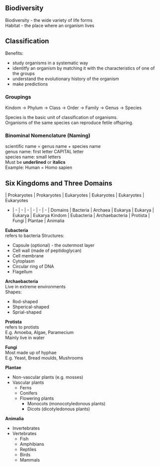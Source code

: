 ## Biodiversity
Biodiversity - the wide variety of life forms  
Habitat - the place where an organism lives 

## Classification
Benefits:
- study organisms in a systematic way
- identitfy an organism by matching it with the characteristics of one of the groups
- understand the evolutionary history of the organism
- make predictions

### Groupings 
Kindom -> Phylum -> Class -> Order -> Family -> Genus -> Species  

Species is the basic unit of classification of organisms.  
Organisms of the same species can reproduce fetile offspring.  

### Binominal Nomenclature (Naming)
scientific name = genus name + species name  
genus name: first letter CAPITAL letter  
species name: small letters  
Must be __underlined__ or __italics__  
Example: Human = Homo sapien

## Six Kingdoms and Three Domains
<empty/> | Prokaryotes | Prokaryotes | Eukaryotes | Eukaryotes | Eukaryotes | Eukaryotes
- | - | - | - | - | - | - |
Domains | Bacteria | Archaea | Eukarya | Eukarya | Eukarya | Eukarya
Kindom | Eubacteria | Archaebacteria | Protista | Fungi | Plantae | Animalia

**Eubacteria**  
refers to bacteria
Structures:
- Capsule (optional) - the outermost layer
- Cell wall (made of peptidoglycan)
- Cell membrane
- Cytoplasm
- Circular ring of DNA
- Flagellum

**Archaebacteria**   
Live in extreme environments  
Shapes:
- Rod-shaped
- Shperical-shaped
- Sprial-shaped

**Protista**  
refers to protists  
E.g. Amoeba, Algae, Paramecium  
Mainly live in water

**Fungi**  
Most made up of hyphae  
E.g. Yeast, Bread moulds, Mushrooms

**Plantae**  
- Non-vascular plants (e.g. mosses)
- Vascular plants
	- Ferns
	- Conifers
	- Flowering plants
		- Monocots (monocotyledonous plants)
		- Dicots (dicotyledonous plants)

**Animalia**
- Invertebrates
- Vertebrates
	- Fish
	- Amphibians
	- Reptiles
	- Birds
	- Mammals